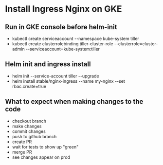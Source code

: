 # Install Ingress Nginx on GKE

## Run in GKE console before helm-init
- kubectl create serviceaccount --namespace kube-system tiller
- kubectl create clusterrolebinding tiller-cluster-role --clusterrole=cluster-admin --serviceaccount=kube-system:tiller

## Helm init and ingress install
- helm init --service-account tiller --upgrade
- helm install stable/nginx-ingress --name my-nginx --set rbac.create=true

## What to expect when making changes to the code
- checkout branch
- make changes
- commit changes
- push to github branch
- create PR
- wait for tests to show up "green"
- merge PR
- see changes appear on prod